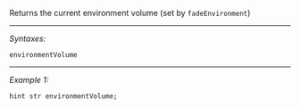 Returns the current environment volume (set by `fadeEnvironment`)


---
*Syntaxes:*

`environmentVolume`

---
*Example 1:*

```sqf
hint str environmentVolume;
```